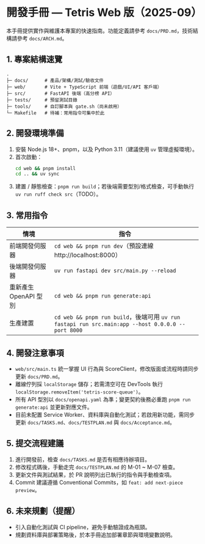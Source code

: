# 開發手冊 — Tetris Web 版（2025-09）

本手冊提供實作與維護本專案的快速指南。功能定義請參考 `docs/PRD.md`，技術結構請參考 `docs/ARCH.md`。

## 1. 專案結構速覽
```
.
├─ docs/      # 產品/架構/測試/驗收文件
├─ web/       # Vite + TypeScript 前端（遊戲/UI/API 客戶端）
├─ src/       # FastAPI 後端（高分榜 API）
├─ tests/     # 預留測試目錄
├─ tools/     # 自訂腳本與 gate.sh（尚未啟用）
└─ Makefile   # 待補：常用指令可集中於此
```

## 2. 開發環境準備
1. 安裝 Node.js 18+、pnpm，以及 Python 3.11（建議使用 `uv` 管理虛擬環境）。
2. 首次啟動：
   ```bash
   cd web && pnpm install
   cd .. && uv sync
   ```
3. 建置 / 靜態檢查：`pnpm run build`；若後端需要型別/格式檢查，可手動執行 `uv run ruff check src`（TODO）。

## 3. 常用指令
| 情境 | 指令 |
|------|------|
| 前端開發伺服器 | `cd web && pnpm run dev`（預設連線 http://localhost:8000） |
| 後端開發伺服器 | `uv run fastapi dev src/main.py --reload` |
| 重新產生 OpenAPI 型別 | `cd web && pnpm run generate:api` |
| 生產建置 | `cd web && pnpm run build`，後端可用 `uv run fastapi run src.main:app --host 0.0.0.0 --port 8000` |

## 4. 開發注意事項
- `web/src/main.ts` 統一掌握 UI 行為與 ScoreClient，修改版面或流程時請同步更新 `docs/PRD.md`。
- 離線佇列採 `localStorage` 儲存；若需清空可在 DevTools 執行 `localStorage.removeItem('tetris-score-queue')`。
- 所有 API 型別以 `docs/openapi.yaml` 為準；變更契約後務必重跑 `pnpm run generate:api` 並更新對應文件。
- 目前未配置 Service Worker、資料庫與自動化測試；若啟用新功能，需同步更新 `docs/TASKS.md`、`docs/TESTPLAN.md` 與 `docs/Acceptance.md`。

## 5. 提交流程建議
1. 進行開發前，檢查 `docs/TASKS.md` 是否有相應待辦項目。
2. 修改程式碼後，手動走完 `docs/TESTPLAN.md` 的 M-01 ~ M-07 檢查。
3. 更新文件與測試結果，於 PR 說明列出已執行的指令與手動檢查項。
4. Commit 建議遵循 Conventional Commits，如 `feat: add next-piece preview`。

## 6. 未來規劃（提醒）
- 引入自動化測試與 CI pipeline，避免手動驗證成為瓶頸。
- 規劃資料庫與部署策略後，於本手冊追加部署章節與環境變數說明。

